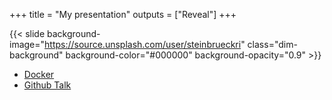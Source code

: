 +++
title = "My presentation"
outputs = ["Reveal"]
+++

{{< slide background-image="https://source.unsplash.com/user/steinbrueckri" class="dim-background" background-color="#000000" background-opacity="0.9" >}}

- [Docker](/docker_on_osx)
- [Github Talk](/github)
